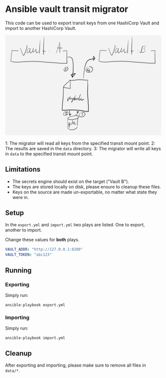 # Ansible vault transit migrator

This code can be used to export transit keys from one HashiCorp Vault and import to another HashiCorp Vault.

![Overview of this tool](/images/migrator.png)

1: The migrator will read all keys from the specified transit mount point.
2: The results are saved in the `data` directory.
3: The migrator will write all keys in `data` to the specified transit mount point.

## Limitations

- The secrets engine should exist on the target ("Vault B").
- The keys are stored locally on disk, please ensure to cleanup these files.
- Keys on the source are made un-exportable, no matter what state they were in.

## Setup

In the `export.yml` and `import.yml` two plays are listed. One to export, another to import.

Change these values for **both** plays.

```yaml
VAULT_ADDR: "http://127.0.0.1:8200"
VAULT_TOKEN: "abc123"
```

## Running

### Exporting

Simply run:

```shell
ansible-playbook export.yml
```

### Importing

Simply run:

```shell
ansible-playbook import.yml
```

## Cleanup

After exporting and importing, please make sure to remove all files in `data/*`.
